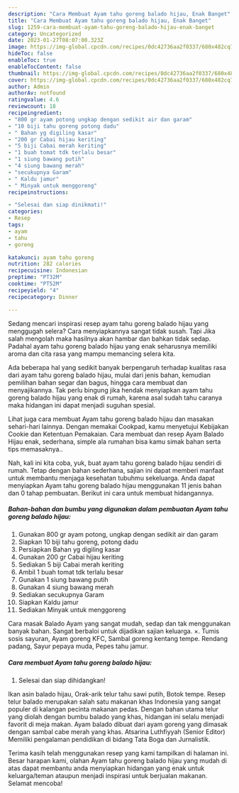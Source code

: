 ```yaml
---
description: "Cara Membuat Ayam tahu goreng balado hijau, Enak Banget"
title: "Cara Membuat Ayam tahu goreng balado hijau, Enak Banget"
slug: 1259-cara-membuat-ayam-tahu-goreng-balado-hijau-enak-banget
category: Uncategorized
date: 2023-01-27T08:07:00.323Z
image: https://img-global.cpcdn.com/recipes/0dc42736aa2f0337/680x482cq70/ayam-tahu-goreng-balado-hijau-foto-resep-utama.jpg
hideToc: false
enableToc: true
enableTocContent: false
thumbnail: https://img-global.cpcdn.com/recipes/0dc42736aa2f0337/680x482cq70/ayam-tahu-goreng-balado-hijau-foto-resep-utama.jpg
cover: https://img-global.cpcdn.com/recipes/0dc42736aa2f0337/680x482cq70/ayam-tahu-goreng-balado-hijau-foto-resep-utama.jpg
author: Admin
authorAv: notfound
ratingvalue: 4.6
reviewcount: 18
recipeingredient:
- "800 gr ayam potong ungkap dengan sedikit air dan garam"
- "10 biji tahu goreng potong dadu"
- " Bahan yg digiling kasar"
- "200 gr Cabai hijau keriting"
- "5 biji Cabai merah keriting"
- "1 buah tomat tdk terlalu besar"
- "1 siung bawang putih"
- "4 siung bawang merah"
- "secukupnya Garam"
- " Kaldu jamur"
- " Minyak untuk menggoreng"
recipeinstructions:

- "Selesai dan siap dinikmati!"
categories:
- Resep
tags:
- ayam
- tahu
- goreng

katakunci: ayam tahu goreng 
nutrition: 282 calories
recipecuisine: Indonesian
preptime: "PT32M"
cooktime: "PT52M"
recipeyield: "4"
recipecategory: Dinner

---
```



Sedang mencari inspirasi resep ayam tahu goreng balado hijau yang menggugah selera? Cara menyiapkannya sangat tidak susah. Tapi Jika salah mengolah maka hasilnya akan hambar dan bahkan tidak sedap. Padahal ayam tahu goreng balado hijau yang enak seharusnya memiliki aroma dan cita rasa yang mampu memancing selera kita.


Ada beberapa hal yang sedikit banyak berpengaruh terhadap kualitas rasa dari ayam tahu goreng balado hijau, mulai dari jenis bahan, kemudian pemilihan bahan segar dan bagus, hingga cara membuat dan menyajikannya. Tak perlu bingung jika hendak menyiapkan ayam tahu goreng balado hijau yang enak di rumah, karena asal sudah tahu caranya maka hidangan ini dapat menjadi suguhan spesial.

Lihat juga cara membuat Ayam tahu goreng balado hijau dan masakan sehari-hari lainnya. Dengan memakai Cookpad, kamu menyetujui Kebijakan Cookie dan Ketentuan Pemakaian. Cara membuat dan resep Ayam Balado Hijau enak, sederhana, simple ala rumahan bisa kamu simak bahan serta tips memasaknya..


Nah, kali ini kita coba, yuk, buat ayam tahu goreng balado hijau sendiri di rumah. Tetap dengan bahan sederhana, sajian ini dapat memberi manfaat untuk membantu menjaga kesehatan tubuhmu sekeluarga. Anda dapat menyiapkan Ayam tahu goreng balado hijau menggunakan 11 jenis bahan dan 0 tahap pembuatan. Berikut ini cara untuk membuat hidangannya.

<!--inarticleads1-->

##### Bahan-bahan dan bumbu yang digunakan dalam pembuatan Ayam tahu goreng balado hijau:

1. Gunakan 800 gr ayam potong, ungkap dengan sedikit air dan garam
1. Siapkan 10 biji tahu goreng, potong dadu
1. Persiapkan  Bahan yg digiling kasar
1. Gunakan 200 gr Cabai hijau keriting
1. Sediakan 5 biji Cabai merah keriting
1. Ambil 1 buah tomat tdk terlalu besar
1. Gunakan 1 siung bawang putih
1. Gunakan 4 siung bawang merah
1. Sediakan secukupnya Garam
1. Siapkan  Kaldu jamur
1. Sediakan  Minyak untuk menggoreng


Cara masak Balado Ayam yang sangat mudah, sedap dan tak menggunakan banyak bahan. Sangat berbaloi untuk dijadikan sajian keluarga. ×. Tumis sosis sayuran, Ayam goreng KFC, Sambal goreng kentang tempe. Rendang padang, Sayur pepaya muda, Pepes tahu jamur. 

<!--inarticleads2-->

##### Cara membuat Ayam tahu goreng balado hijau:


1. Selesai dan siap dihidangkan!

Ikan asin balado hijau, Orak-arik telur tahu sawi putih, Botok tempe. Resep telur balado merupakan salah satu makanan khas Indonesia yang sangat populer di kalangan pecinta makanan pedas. Dengan bahan utama telur yang diolah dengan bumbu balado yang khas, hidangan ini selalu menjadi favorit di meja makan. Ayam balado dibuat dari ayam goreng yang dimasak dengan sambal cabe merah yang khas. Atsarina Luthfiyyah (Senior Editor) Memiliki pengalaman pendidikan di bidang Tata Boga dan Jurnalistik. 

Terima kasih telah menggunakan resep yang kami tampilkan di halaman ini. Besar harapan kami, olahan Ayam tahu goreng balado hijau yang mudah di atas dapat membantu anda menyiapkan hidangan yang enak untuk keluarga/teman ataupun menjadi inspirasi untuk berjualan makanan. Selamat mencoba!
